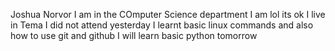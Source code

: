 Joshua Norvor
I am in the COmputer Science department
I am lol its ok
I live in Tema
I did not attend yesterday 
I learnt basic linux commands and also how to use git and github
I will learn basic python tomorrow 


